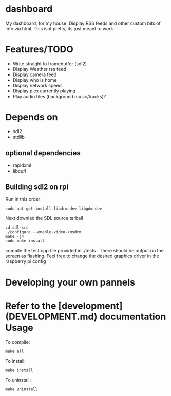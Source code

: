 dashboard
=========

My dashboard, for my house. Display RSS feeds and other custom bits of info via
html. This isnt pretty, its just meant to work

Features/TODO
=============

- Write straight to framebuffer (sdl2)
- Display Weather rss feed
- Display camera feed
- Display who is home
- Display network speed
- Display plex currently playing
- Play audio files (background music/tracks)?

Depends on
==========

- sdl2
- stdlib

optional dependencies
---------------------

- rapidxml
- libcurl

Building sdl2 on rpi
--------------------
Run in this order
```
sudo apt-get install libdrm-dev libgdm-dev
```

Next downlad the SDL source tarball

```
cd sdl-src
./configure --enable-video-kmsdrm
make -j4
sudo make install
```

compile the test.cpp file provided in ./tests . There should be output on the
screen as flashing. Feel free to change the desired graphics driver in the
raspberry pi config

Developing your own pannels
===========================

Refer to the
[development]
(DEVELOPMENT.md)
documentation
Usage
=====

To compile:

`make all`

To install:

`make install`

To uninstall:

`make uninstall`
